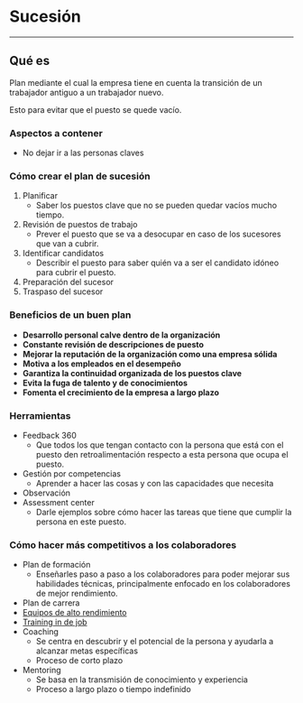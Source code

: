# Sucesión
---
## Qué es
Plan mediante el cual la empresa tiene en cuenta la transición de un trabajador antiguo a un trabajador nuevo.

Esto para evitar que el puesto se quede vacío.

### Aspectos a contener
- No dejar ir a las personas claves

### Cómo crear el plan de sucesión
1. Planificar
	- Saber los puestos clave que no se pueden quedar vacíos mucho tiempo.
2. Revisión de puestos de trabajo
	- Prever el puesto que se va a desocupar en caso de los sucesores que van a cubrir.
3. Identificar candidatos
	- Describir el puesto para saber quién va a ser el candidato idóneo para cubrir el puesto.
4. Preparación del sucesor
5. Traspaso del sucesor

### Beneficios de un buen plan
- **Desarrollo personal calve dentro de la organización**
- **Constante revisión de descripciones de puesto**
- **Mejorar la reputación de la organización como una empresa sólida**
- **Motiva a los empleados en el desempeño**
- **Garantiza la continuidad organizada de los puestos clave**
- **Evita la fuga de talento y de conocimientos**
- **Fomenta el crecimiento de la empresa a largo plazo**
### Herramientas
- Feedback 360
	- Que todos los que tengan contacto con la persona que está con el puesto den retroalimentación respecto a esta persona que ocupa el puesto.
- Gestión por competencias
	- Aprender a hacer las cosas y con las capacidades que necesita
- Observación
- Assessment center
	- Darle ejemplos sobre cómo hacer las tareas que tiene que cumplir la persona en este puesto.

### Cómo hacer más competitivos a los colaboradores
- Plan de formación
	- Enseñarles paso a paso a los colaboradores para poder mejorar sus habilidades técnicas, principalmente enfocado en los colaboradores de mejor rendimiento.
- Plan de carrera
- [Equipos de alto rendimiento](https://www.canva.com/design/DAF-PpBRPtw/tFNCuL8AYye33WFtAsN_gQ/edit?utm_content=DAF-PpBRPtw&utm_campaign=designshare&utm_medium=link2&utm_source=sharebutton)
- [Training in de job](https://www.canva.com/design/DAF-PpBRPtw/tFNCuL8AYye33WFtAsN_gQ/edit?utm_content=DAF-PpBRPtw&utm_campaign=designshare&utm_medium=link2&utm_source=sharebutton)
- Coaching
	-  Se centra en descubrir y el potencial de la persona y ayudarla a alcanzar metas específicas
	- Proceso de corto plazo
- Mentoring
	- Se basa en la transmisión de conocimiento y experiencia
	- Proceso a largo plazo o tiempo indefinido

